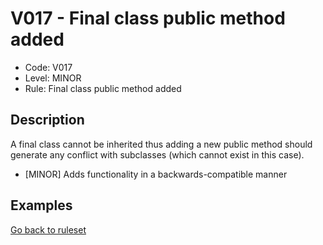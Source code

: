 # V017 - Final class public method added

* Code: V017
* Level: MINOR
* Rule: Final class public method added

## Description

A final class cannot be inherited thus adding a new public method should generate any conflict with subclasses (which cannot exist in this case).

* [MINOR] Adds functionality in a backwards-compatible manner

## Examples

[Go back to ruleset](../README.md)